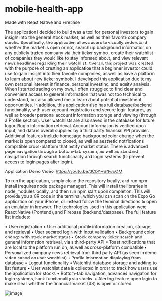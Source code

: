 # mobile-health-app

Made with React Native and Firebase

The application I decided to build was a tool for personal investors to gain insight into the general stock market, as well as their favorite company stocks. Specifically, the application allows users to visually understand whether the market is open or not, search up background information on any publicly traded company via their ticker symbol, create their watchlist of companies they would like to stay informed about, and view relevant news headlines regarding their watchlist. Overall, this project was created with the purpose of creating an application that a beginner investor could use to gain insight into their favorite companies, as well as have a platform to learn about new ticker symbols. I developed this application due to my own personal interest in finance, personal investing, and equity analysis. When I started trading on my own, I often struggled to find clear and convenient access to general information that was not too technical to understand, but also allowed me to learn about potential investment opportunities. In addition, this application also has full database/backend functionality, with user account registration and secure login features, as well as broader personal account information storage and viewing (through a Profile section). User watchlists are also saved in the database for future logout/login information retrieval. Account information is verified upon input, and data is overall supplied by a third party financial API provider. Additional features include homepage background color change when the market is open compared to closed, as well as aesthetic notifications compatible cross-platform that notify market status. There is advanced page navigation through a bottom-tab system, as well as standard navigation through search functionality and login systems (to prevent access to login pages after login).
 
Application Demo Video: https://youtu.be/dCbYHdNwcOM

To run the application, simply clone the repository locally, and run npm install (requires node package manager). This will install the libraries in node_modules locally, and then run npm start upon completion. This will provide you a QR code in the terminal, which you can scan on the Expo Go application on your iPhone, or instead follow the terminal directions to open an emulator in browser. The technologies used in this application were React Native (Frontend), and Firebase (backend/database). The full feature list includes:

•	User registration
•	User additional profile information creation, storage, and retrieval
•	User secured login with input validation
•	Background color change with stock market status
•	Stock company ticker search and general information retrieval, via a third-party API
•	Toast notifications that are local to the platform run on, as well as cross-platform compatible
•	Personalized company news retrieval from third party API (as seen in demo video based on user watchlist)
•	Profile information displaying from database
•	Logout functionality
•	Watchlist database storage and adding to list feature
•	User watchlist data is collected in order to track how users use the application for stocks
•	Bottom-tab navigation, advanced navigation for login systems, back functionality via stacks.
•	Alerting feature upon login to make clear whether the financial market (US) is open or closed


![image](https://user-images.githubusercontent.com/55169325/151875383-4254c1cd-326f-46c7-8180-1c83b6ac58ea.png)
